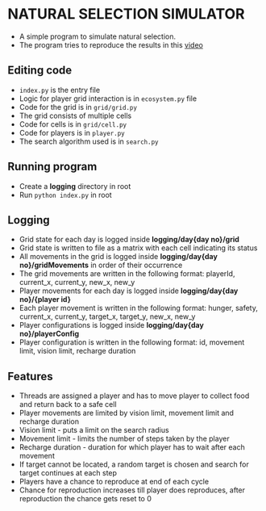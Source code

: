 # NATURAL SELECTION SIMULATOR

* A simple program to simulate natural selection.
* The program tries to reproduce the results in this [video](https://www.youtube.com/watch?v=0ZGbIKd0XrM)

## Editing code

* `index.py` is the entry file
* Logic for player grid interaction is in `ecosystem.py` file
* Code for the grid is in `grid/grid.py`
* The grid consists of multiple cells
* Code for cells is in `grid/cell.py`
* Code for players is in `player.py`
* The search algorithm used is in `search.py`

## Running program

* Create a **logging** directory in root
* Run `python index.py` in root

## Logging

* Grid state for each day is logged inside **logging/day{day no}/grid**
* Grid state is written to file as a matrix with each cell indicating its status
* All movements in the grid is logged inside **logging/day{day no}/gridMovements** in order of their occurrence
* The grid movements are written in the following format: playerId, current_x, current_y, new_x, new_y
* Player movements for each day is logged inside **logging/day{day no}/{player id}**
* Each player movement is written in the following format: hunger, safety, current_x, current_y, target_x, target_y, new_x, new_y
* Player configurations is logged inside **logging/day{day no}/playerConfig**
* Player configuration is written in the following format: id, movement limit, vision limit, recharge duration

## Features

* Threads are assigned a player and has to move player to collect food and return back to a safe cell
* Player movements are limited by vision limit, movement limit and recharge duration
* Vision limit - puts a limit on the search radius
* Movement limit - limits the number of steps taken by the player
* Recharge duration - duration for which player has to wait after each movement
* If target cannot be located, a random target is chosen and search for target continues at each step
* Players have a chance to reproduce at end of each cycle
* Chance for reproduction increases till player does reproduces, after reproduction the chance gets reset to 0
